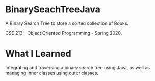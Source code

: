 # BinarySeachTreeJava

A Binary Search Tree to store a sorted collection of Books.

CSE 213 - Object Oriented Programming - Spring 2020.

# What I Learned
Integrating and traversing a binary search tree using Java, as well as managing inner classes using outer classes.
